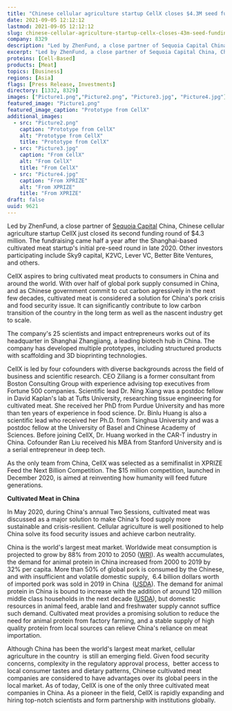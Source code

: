 ```yaml
---
title: "Chinese cellular agriculture startup CellX closes $4.3M seed funding in early 2021"
date: 2021-09-05 12:12:12
lastmod: 2021-09-05 12:12:12
slug: chinese-cellular-agriculture-startup-cellx-closes-43m-seed-funding-early-2021
company: 8329
description: "Led by ZhenFund, a close partner of Sequoia Capital China, Chinese cellular agriculture startup CellX just closed its second funding round of $4.3 million. The fundraising came half a year after the Shanghai-based cultivated meat startup’s initial pre-seed round in late 2020. Other investors participating include Sky9 capital, K2VC, Lever VC, Better Bite Ventures, and others."
excerpt: "Led by ZhenFund, a close partner of Sequoia Capital China, Chinese cellular agriculture startup CellX just closed its second funding round of $4.3 million. The fundraising came half a year after the Shanghai-based cultivated meat startup’s initial pre-seed round in late 2020. Other investors participating include Sky9 capital, K2VC, Lever VC, Better Bite Ventures, and others."
proteins: [Cell-Based]
products: [Meat]
topics: [Business]
regions: [Asia]
flags: [Press Release, Investments]
directory: [1332, 8329]
images: ["Picture1.png","Picture2.png", "Picture3.jpg", "Picture4.jpg"]
featured_image: "Picture1.png"
featured_image_caption: "Prototype from CellX"
additional_images:
  - src: "Picture2.png"
    caption: "Prototype from CellX"
    alt: "Prototype from CellX"
    title: "Prototype from CellX"
  - src: "Picture3.jpg"
    caption: "From CellX"
    alt: "From CellX"
    title: "From CellX"
  - src: "Picture4.jpg"
    caption: "From XPRIZE"
    alt: "From XPRIZE"
    title: "From XPRIZE"
draft: false
uuid: 9621
---
```

Led by ZhenFund, a close partner of [Sequoia
Capital](https://en.wikipedia.org/wiki/Sequoia_Capital) China, Chinese
cellular agriculture startup CellX just closed its second funding round
of \$4.3 million. The fundraising came half a year after the
Shanghai-based cultivated meat startup's initial pre-seed round in late
2020. Other investors participating include Sky9 capital, K2VC, Lever
VC, Better Bite Ventures, and others.

CellX aspires to bring cultivated meat products to consumers in China
and around the world. With over half of global pork supply consumed in
China, and as Chinese government commit to cut carbon agressively in the
next few decades, cultivated meat is considered a solution for China's
pork crisis and food security issue. It can significantly contribute to
low carbon transition of the country in the long term as well as the
nascent industry get to scale.

The company's 25 scientists and impact entrepreneurs works out of its
headquarter in Shanghai Zhangjiang, a leading biotech hub in China. The
company has developed multiple prototypes, including structured products
with scaffolding and 3D bioprinting technologies.

CellX is led by four cofounders with diverse backgrounds across the
field of business and scientific research. CEO Ziliang is a former
consultant from Boston Consulting Group with experience advising top
executives from Fortune 500 companies. Scientific lead Dr. Ning Xiang
was a postdoc fellow in David Kaplan\'s lab at Tufts University,
researching tissue engineering for cultivated meat. She received her PhD
from Purdue University and has more than ten years of experience in food
science. Dr. Binlu Huang is also a scientific lead who received her
Ph.D. from Tsinghua University and was a postdoc fellow at the
University of Basel and Chinese Academy of Sciences. Before joining
CellX, Dr. Huang worked in the CAR-T industry in China. Cofounder Ran
Liu received his MBA from Stanford University and is a serial
entrepreneur in deep tech.

As the only team from China, CellX was selected as a semifinalist in
XPRIZE Feed the Next Billion Competition. The \$15 million competition,
launched in December 2020, is aimed at reinventing how humanity will
feed future generations.

**Cultivated Meat in China**

In May 2020, during China's annual Two Sessions, cultivated meat was
discussed as a major solution to make China's food supply more
sustainable and crisis-resilient. Cellular agriculture is well
positioned to help China solve its food security issues and achieve
carbon neutrality.

China is the world\'s largest meat market. Worldwide meat consumption is
projected to grow by 88% from 2010 to 2050
([WRI](https://www.wri.org/insights/how-sustainably-feed-10-billion-people-2050-21-charts)).
As wealth accumulates, the demand for animal protein in China increased
from 2000 to 2019 by 32% per capita. More than 50% of global pork is
consumed by the Chinese, and with insufficient and volatile domestic
supply,  6.4 billion dollars worth of imported pork was sold in 2019 in
China
 ([USDA](https://www.fas.usda.gov/data/china-evolving-demand-world-s-largest-agricultural-import-market)).
The demand for animal protein in China is bound to increase with the
addition of around 120 million middle class households in the next
decade
([USDA](https://www.fas.usda.gov/data/china-evolving-demand-world-s-largest-agricultural-import-market)),
but domestic resources in animal feed, arable land and freshwater supply
cannot suffice such demand. Cultivated meat provides a promising
solution to reduce the need for animal protein from factory farming, and
a stable supply of high quality protein from local sources can relieve
China\'s reliance on meat importation.

Although China has been the world\'s largest meat market, cellular
agriculture in the country  is still an emerging field. Given food
security concerns, complexity in the regulatory approval process,
 better access to local consumer tastes and dietary patterns, Chinese
cultivated meat companies are considered to have advantages over its
global peers in the local market. As of today, CellX is one of the only
three cultivated meat companies in China. As a pioneer in the field,
CellX is rapidly expanding and hiring top-notch scientists and form
partnership with institutions globally.  

 
